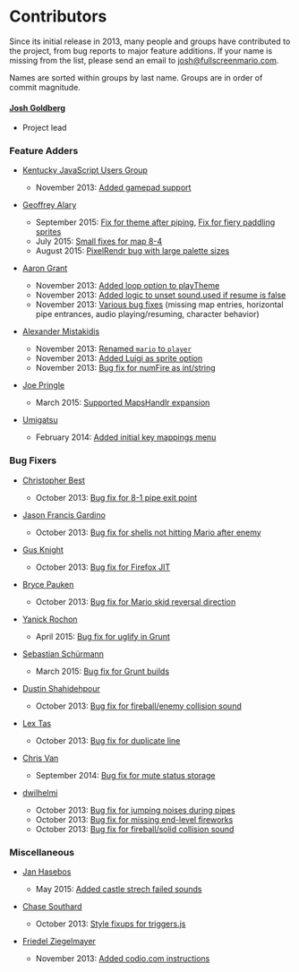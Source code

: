 # Contributors

Since its initial release in 2013, many people and groups have contributed to the project, from bug reports to major feature additions. If your name is missing from the list, please send an email to [josh@fullscreenmario.com](mailto:josh@fullscreenmario.com).

Names are sorted within groups by last name. Groups are in order of commit magnitude.

#### [Josh Goldberg](http://github.com/JoshuaKGoldberg)
* Project lead


### Feature Adders

* [Kentucky JavaScript Users Group](http://kyjsug.org/)
    * November 2013: [Added gamepad support](https://github.com/JoshuaKGoldberg/FullScreenMario/pull/91)

* [Geoffrey Alary](https://github.com/Geoffrey-A)
    * September 2015: [Fix for theme after piping](https://github.com/FullScreenShenanigans/FullScreenMario/pull/300), [Fix for fiery paddling sprites](https://github.com/FullScreenShenanigans/FullScreenMario/pull/301)
    * July 2015: [Small fixes for map 8-4](https://github.com/FullScreenShenanigans/FullScreenMario/pull/283)
    * August 2015: [PixelRendr bug with large palette sizes](https://github.com/FullScreenShenanigans/FullScreenMario/pull/297)

* [Aaron Grant](https://github.com/blamonet)
    * November 2013: [Added loop option to playTheme](https://github.com/JoshuaKGoldberg/FullScreenMario/commit/6f370aa9852a75b45bd80b996b913a31ae0cf3db)
    * November 2013: [Added logic to unset sound.used if resume is false](https://github.com/JoshuaKGoldberg/FullScreenMario/commit/abdf9893414cefb43a8377dd1d671a7a8031d2f4)
    * November 2013: [Various bug fixes](https://github.com/JoshuaKGoldberg/FullScreenMario/commits?author=blamonet) (missing map entries, horizontal pipe entrances, audio playing/resuming, character behavior)

* [Alexander Mistakidis](https://github.com/aamistak)
    * November 2013: [Renamed `mario` to `player`](https://github.com/JoshuaKGoldberg/FullScreenMario/commits?author=aamistak)
    * November 2013: [Added Luigi as sprite option](https://github.com/JoshuaKGoldberg/FullScreenMario/commits?author=aamistak)
    * November 2013: [Bug fix for numFire as int/string](https://github.com/JoshuaKGoldberg/FullScreenMario/commit/4524bbc6c2122fd010d0ab43c9c3ea1beac6ccd4)

* [Joe Pringle](https://github.com/joechip504/)
    * March 2015: [Supported MapsHandlr expansion](https://github.com/FullScreenShenanigans/FullScreenPokemon/commits?author=joechip504)

* [Umigatsu](https://github.com/Umigatsu)
    * February 2014: [Added initial key mappings menu](https://github.com/JoshuaKGoldberg/FullScreenMario/commits?author=Umigatsu)


### Bug Fixers

* [Christopher Best](https://github.com/sirctseb)
    * October 2013: [Bug fix for 8-1 pipe exit point](https://github.com/JoshuaKGoldberg/FullScreenMario/commit/85693eec817e47169e774011129d7fd195200e14)

* [Jason Francis Gardino](https://github.com/halfspiral)
    * October 2013: [Bug fix for shells not hitting Mario after enemy](https://github.com/JoshuaKGoldberg/FullScreenMario/commit/b2145925fb18bcf0226dee57c889af31dfc966be)

* [Gus Knight](https://github.com/waddlesplash)
    * October 2013: [Bug fix for Firefox JIT](https://github.com/JoshuaKGoldberg/FullScreenMario/commit/f91ec89f05ae4cbd86dc19c4228b5b603394f3c9)

* [Bryce Pauken](https://github.com/brycepauken)
    * October 2013: [Bug fix for Mario skid reversal direction](https://github.com/JoshuaKGoldberg/FullScreenMario/commit/e9889a5814d9773d5642b3c89a8550028f99779f)

* [Yanick Rochon](https://github.com/yanickrochon)
    * April 2015: [Bug fix for uglify in Grunt](https://github.com/FullScreenShenanigans/FullScreenMario/commits?author=yanickrochon) 

* [Sebastian Schürmann](https://github.com/sebs)
    * March 2015: [Bug fix for Grunt builds](https://github.com/FullScreenShenanigans/FullScreenMario/commits?author=sebs)

* [Dustin Shahidehpour](https://github.com/dshahidehpour)
    * October 2013: [Bug fix for fireball/enemy collision sound](https://github.com/JoshuaKGoldberg/FullScreenMario/commit/a3170090a631fc143510f21d30a770552a12e2ad)

* [Lex Tas](https://github.com/creative-mind)
    * October 2013: [Bug fix for duplicate line](https://github.com/JoshuaKGoldberg/FullScreenMario/commits?author=creative-mind)

* [Chris Van](https://github.com/cvan)
    * September 2014: [Bug fix for mute status storage](https://github.com/FullScreenShenanigans/FullScreenMario/commits?author=cvan)

* [dwilhelmi](https://github.com/dwilhelmi)
    * October 2013: [Bug fix for jumping noises during pipes](https://github.com/JoshuaKGoldberg/FullScreenMario/commit/31de10f57df488d617a8388636a3bc99e2b89ac0)
    * October 2013: [Bug fix for missing end-level fireworks](https://github.com/JoshuaKGoldberg/FullScreenMario/commit/f32d6e7453ef30a60de37a5e0bd6bfc8d484c9ee)
    * October 2013: [Bug fix for fireball/solid collision sound](https://github.com/JoshuaKGoldberg/FullScreenMario/commit/f32d6e7453ef30a60de37a5e0bd6bfc8d484c9ee) 


### Miscellaneous

* [Jan Hasebos](https://github.com/janjtv)
    * May 2015: [Added castle strech failed sounds](https://github.com/FullScreenShenanigans/FullScreenMario/commits?author=janjtv)

* [Chase Southard](https://github.com/chaserx)
    * October 2013: [Style fixups for triggers.js](https://github.com/JoshuaKGoldberg/FullScreenMario/commit/9fd72bcbdc24d15534688c911d8e4dce846a85d8)

* [Friedel Ziegelmayer](https://github.com/Dignifiedquire)
    * November 2013: [Added codio.com instructions](https://github.com/JoshuaKGoldberg/FullScreenMario/commit/01e73aeb6b2b6b91c79fbb9c268b7100b01ebd3e)
